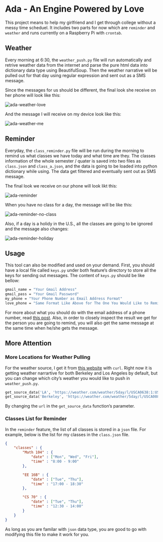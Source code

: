 # Ada - An Engine Powered by Love

This project means to help my girlfriend and I get through college without a messy time scheduel. It includes two parts for now which are `reminder` and `weather` and runs currently on a Raspberry Pi with `crontab`.

## Weather

Every morning at 6:30, the `weather_push.py` file will run automatically and retrive weather data from the internet and parse the pure html data into dictionary data type using BeautifulSoup. Then the weather narrative will be pulled out for that day using regular expression and sent out as a SMS message.

Since the messages for us should be different, the final look she receive on her phone will look like this: 

![ada-weather-love](https://i.imgur.com/AkEAD6g.png)

And the message I will receive on my device look like this:

![ada-weather-me](https://i.imgur.com/dUqK55k.png)

## Reminder

Everyday, the `class_reminder.py` file will be run during the morning to remind us what classes we have today and what time are they. The classes information of the whole semester / quater is saved into two files as `class.json` and `class_a.json`, and the data is going to be loaded into python dictionary while using. The data get filtered and eventually sent out as SMS message.

The final look we receive on our phone will look likt this:

![ada-reminder](https://i.imgur.com/ONKtAmw.png)

When you have no class for a day, the message will be like this:

![ada-reminder-no-class](https://i.imgur.com/RJVfgCd.png)

Also, if a day is a holidy in the U.S., all the classes are going to be ignored and the message also changes:

![ada-reminder-holiday](https://i.imgur.com/YQJo5wQ.png)

## Usage

This tool can also be modified and used on your demand. First, you should have a local file called `keys.py`  under both feature‘s directory to store all the keys for sending out messages. The content of `keys.py` should be like bellow:

```bash
gmail_name = "Your Gmail Address"
gmail_pass = "Your Gmail Password"
my_phone = "Your Phone Number as Email Address Format"
love_phone = "Same Format Like Above for The One You Would Like to Remind"
```

For more about what you should do with the email address of a phone number, read [this post](https://20somethingfinance.com/how-to-send-text-messages-sms-via-email-for-free/). Also, in order to closely inspect the result we get for the person you are going to remind, you will also get the same message at the same time when he/she gets the message.

## More Attention

### More Locations for Weather Pulling

For the weather source, I get it from [this website](https://weather.com) with `curl`. Right now it is getting weather narrartive for both Berkeley and Los Angeles by default, but you can change which city’s weather you would like to push in `weather_push.py`.

```python
get_source_data('LA', 'https://weather.com/weather/5day/l/USCA0638:1:US')
get_source_data('Berkeley', 'https://weather.com/weather/5day/l/USCA0087:1:US')
```

By changing the `url` in the `get_source_data` function‘s parameter.

### Classes List for Reminder

In the `reminder` feature, the list of all classes is stored in a `json` file. For example, below is the list for my classes in the `class.json` file.

```json
{
	"classes" : {
		"Math 104" : {
			"date" : ["Mon", "Wed", "Fri"],
			"time" : "8:00 - 9:00"
		},

		"EE 16B" : {
			"date" : ["Tue", "Thu"],
			"time" : "17:00 - 18:30"
		},

		"CS 70" : {
			"date" : ["Tue", "Thu"],
			"time" : "12:30 - 14:00"
		}
	}
}

```

As long as you are familar with `json` data type, you are good to go with modifying this file to make it work for you.